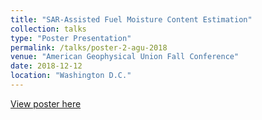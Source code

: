 ```yaml
---
title: "SAR-Assisted Fuel Moisture Content Estimation"
collection: talks
type: "Poster Presentation"
permalink: /talks/poster-2-agu-2018
venue: "American Geophysical Union Fall Conference"
date: 2018-12-12
location: "Washington D.C."
---
```

<a href="https://www.dropbox.com/s/fswgcux3k48c2a5/agu_2018_fmc_from_sar.pdf?dl=0" target="_blank">View poster here</a>
